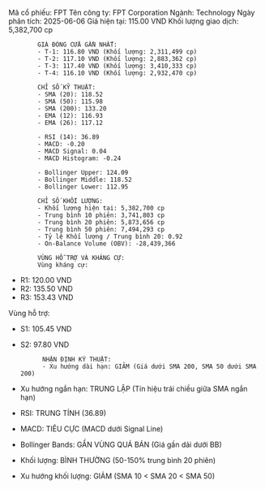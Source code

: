 Mã cổ phiếu: FPT
            Tên công ty: FPT Corporation
            Ngành: Technology
            Ngày phân tích: 2025-06-06
            Giá hiện tại: 115.00 VND
            Khối lượng giao dịch: 5,382,700 cp

            GIÁ ĐÓNG CỬA GẦN NHẤT:
            - T-1: 116.80 VND (Khối lượng: 2,311,499 cp)
            - T-2: 117.10 VND (Khối lượng: 2,883,362 cp)
            - T-3: 117.40 VND (Khối lượng: 3,410,333 cp)
            - T-4: 116.10 VND (Khối lượng: 2,932,470 cp)
            
            CHỈ SỐ KỸ THUẬT:
            - SMA (20): 118.52
            - SMA (50): 115.98
            - SMA (200): 133.20
            - EMA (12): 116.93
            - EMA (26): 117.12
            
            - RSI (14): 36.89
            - MACD: -0.20
            - MACD Signal: 0.04
            - MACD Histogram: -0.24
            
            - Bollinger Upper: 124.09
            - Bollinger Middle: 118.52
            - Bollinger Lower: 112.95

            CHỈ SỐ KHỐI LƯỢNG:
            - Khối lượng hiện tại: 5,382,700 cp
            - Trung bình 10 phiên: 3,741,803 cp
            - Trung bình 20 phiên: 5,873,656 cp
            - Trung bình 50 phiên: 7,494,293 cp
            - Tỷ lệ Khối lượng / Trung bình 20: 0.92
            - On-Balance Volume (OBV): -28,439,366
            
            VÙNG HỖ TRỢ VÀ KHÁNG CỰ:
            Vùng kháng cự:
- R1: 120.00 VND
- R2: 135.50 VND
- R3: 153.43 VND

Vùng hỗ trợ:
- S1: 105.45 VND
- S2: 97.80 VND

            
            NHẬN ĐỊNH KỸ THUẬT:
            - Xu hướng dài hạn: GIẢM (Giá dưới SMA 200, SMA 50 dưới SMA 200)
- Xu hướng ngắn hạn: TRUNG LẬP (Tín hiệu trái chiều giữa SMA ngắn hạn)
- RSI: TRUNG TÍNH (36.89)
- MACD: TIÊU CỰC (MACD dưới Signal Line)
- Bollinger Bands: GẦN VÙNG QUÁ BÁN (Giá gần dải dưới BB)
- Khối lượng: BÌNH THƯỜNG (50-150% trung bình 20 phiên)
- Xu hướng khối lượng: GIẢM (SMA 10 < SMA 20 < SMA 50)
            